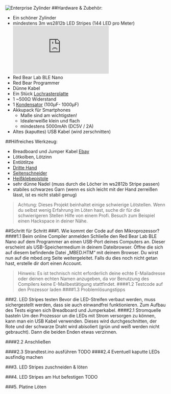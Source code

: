 ![Enterprise Zylinder](Colors.JPG)
##Hardware & Zubehör:
- Ein schöner Zylinder
- mindestens 3m ws2812b LED Stripes (144 LED pro Meter) ![Ebay](http://www.ebay.de/sch/i.html?_odkw=ws2812b&_osacat=0&_from=R40&_trksid=p2045573.m570.l1311.R5.TR12.TRC2.A0.H0.Xws2812b+.TRS0&_nkw=ws2812b+144&_sacat=0)
- Red Bear Lab BLE Nano
- Red Bear Programmer
- Dünne Kabel
- Ein Stück [Lochrasterplatte](https://cdn-reichelt.de/bilder/web/xxl_ws/C900/H25PR075.png)
- 1 ~500Ω Widerstand
- 1 [Kondensator](https://cdn.sparkfun.com//assets/parts/2/3/0/8/08982-03-L.jpg) (100µF- 1000µF)
- Akkupack für Smartphones
	- Maße sind am wichtigsten!
	- Idealerweiße klein und flach
	- mindestens 5000mAh (DC5V / 2A)
- Altes (kaputtes) USB Kabel (wird zerschnitten)

##Hilfreiches Werkzeug:
- Breadboard und Jumper Kabel [Ebay](http://www.ebay.de/itm/830-Kontakte-Steckboard-Steckbrett-Breadboard-mit-Jumper-Wire-Kabel-Set-/272102548188?hash=item3f5a9362dc:g:Tz8AAOSwYaFWeOx4)
- Lötkolben, Lötzinn
- Entlötlitze
- [Dritte Hand](https://img.conrad.de/medias/global/ce/5000_5999/5800/5880/5881/588124_LB_00_FB.EPS_1000.jpg)   
- [Seitenschneider](https://upload.wikimedia.org/wikipedia/commons/thumb/1/16/Elektronikschere_%28smial%29.jpg/1024px-Elektronikschere_%28smial%29.jpg)
- [Heißklebepistole](http://i.ebayimg.com/images/g/AG4AAOSwvc9WFoqc/s-l300.jpg)
- sehr dünne Nadel (muss durch die Löcher im ws2812b Stripe passen)
- stabiles schwarzes Garn (wenn es sich leicht mit der Hand zerreißen lässt, ist es nicht stabil genug)

>Achtung: Dieses Projekt beinhaltet einige schwierige Lötstellen. Wenn du selbst wenig Erfahrung im Löten hast, suche dir für die schwierigeren Stellen Hilfe von einem Profi. Besuch zum Beispiel einen Hackspace in deiner Nähe.

##Schritt für Schritt
###1. Wie kommt der Code auf den Mikroprozessor?
####1.1 Beim online Compiler anmelden
Schließe den Red Bear Lab BLE Nano auf dem Programmer an einen USB-Port deines Computers an. Dieser erscheint als USB-Speichermedium in deinem Dateibrowser. Öffne die sich auf diesem befindende Datei „MBED.HTM“ mit deinem Browser. Du wirst nun auf die mbed.org Seite weitergeleitet. Falls du dies noch nicht getan hast, erstelle dir dort einen Account.
>Hinweis: Es ist technisch nicht erforderlich deine echte E-Mailadresse oder deinen echten Namen anzugeben, da vor Benutzung des Compilers keine E-Mailbestätigung stattfindet.
####1.2 Testcode auf den Prozessor laden
####1.3 Problemlösungstipps

###2. LED Stripes testen
Bevor die LED-Streifen verbaut werden, muss sichergestellt werden, dass sie auch einwandfrei funktionieren. Zum Aufbau des Tests eignen sich Breadboard und Jumperkabel.
####2.1 Stromquelle basteln
Um den Prozessor un die LEDs mit Strom versorgen zu können, kann man ein USB Kabel verwenden. Dieses wird durchgeschnitten, der Rote und der schwarze Draht wird abisoliert (grün und weiß werden nicht gebraucht). Dann die beiden Enden etwas verzinnen. 

####2.2 Anschließen

####2.3 Strandtest.ino ausführen
TODO
####2.4 Eventuell kaputte LEDs ausfindig machen


###3. LED Stripes zuschneiden & löten


###4. LED Stripes am Hut befestigen
TODO

###5. Platine Löten


